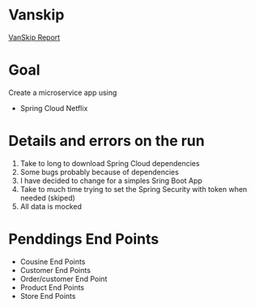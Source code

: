 # Vanskip

[VanSkip Report](https://gitpitch.com/jonatasemidio/vanskip)

# Goal
Create a microservice app using
* Spring Cloud Netflix 

# Details and errors on the run
1. Take to long to download Spring Cloud dependencies
2. Some bugs probably because of dependencies
3. I have decided to change for a simples Sring Boot App
4. Take to much time trying to set the Spring Security with token when needed (skiped)
5. All data is mocked

# Penddings End Points
* Cousine End Points
* Customer End Points
* Order/customer End Point
* Product End Points
* Store End Points

